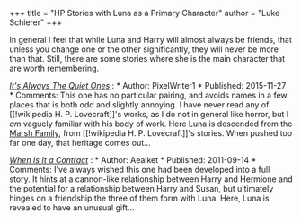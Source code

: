 +++
title = "HP Stories with Luna as a Primary Character"
author = "Luke Schierer"
+++

In general I feel that while Luna and Harry will almost always be friends, that
unless you change one or the other significantly, they will never be more than
that.  Still, there are some stories where she is the main character that are
worth remembering.

_[It's Always The Quiet Ones](https://www.fanfiction.net/s/11636560)_
:   * Author: PixelWriter1
    * Published: 2015-11-27
    * Comments: This one has no particular pairing, and avoids names in a few
      places that is both odd and slightly annoying.  I have never read any of
      [[!wikipedia H. P. Lovecraft]]'s works, as I do not in general like
      horror, but I *am* vaguely familiar with his body of work.  Here Luna is
      descended from the [Marsh Family][MFLC], from [[!wikipedia H. P.
      Lovecraft]]'s stories.  When pushed too far one day, that heritage comes
      out…

_[When Is It a Contract](https://www.fanfiction.net/s/7382549)_
:   * Author: Aealket 
    * Published: 2011-09-14
    * Comments: I've always wished this one had been developed into a full
      story.  It hints at a cannon-like relationship between Harry and Hermione
      and the potential for a relationship between Harry and Susan, but
      ultimately hinges on a friendship the three of them form with Luna.  Here,
      Luna is revealed to have an unusual gift…

[MFLC]: https://lovecraft.fandom.com/wiki/Marsh_family
